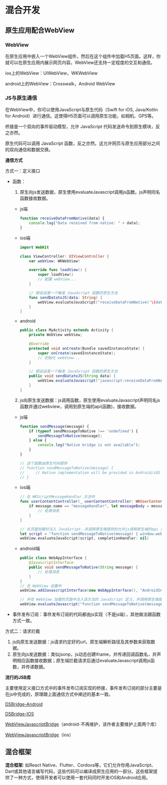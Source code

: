 # 混合开发

## 原生应用配合WebView

### WebView

在原生应用中嵌入一个WebView组件，然后在这个组件中加载H5页面。这样，你就可以在原生应用内展示网页内容。WebView还支持一定程度的交互和通信。

ios上的WebView：UIWebView，WKWebView

android上的WebView：Crosswalk，Android WebView

### JS与原生通信

在WebView中，你可以使用JavaScript与原生代码（Swift for iOS, Java/Kotlin for Android）进行通信。这使得H5页面可以调用原生功能，如相机、GPS等。

桥接是一个双向的事件驱动模型，允许 JavaScript 代码发送命令到原生模块，反之亦然。

原生代码可以调用 JavaScript 函数，反之亦然。这允许网页与原生应用部分之间的双向通信和数据交换。

**通信方式**

方式一：定义接口

* 函数：

  1. 原生向js发送数据，原生使用evaluateJavascript调用js函数。js声明同名函数接收数据。

  * js端

    ```js
    function receiveDataFromNative(data) {
        console.log("Data received from native: " + data);
    }
    ```

  * ios端

    ```swift
    import WebKit
    
    class ViewController: UIViewController {
        var webView: WKWebView!
    
        override func loadView() {
            super.loadView()
            // 配置 webView...
        }
    
        // 假设这是一个触发 JavaScript 函数的原生方法
        func sendDatatoJS(data: String) {
            webView.evaluateJavaScript("receiveDataFromNative('\(data)')", completionHandler: nil)
        }
    }
    
    ```

  * android

    ```java
    public class MyActivity extends Activity {
        private WebView webView;
    
        @Override
        protected void onCreate(Bundle savedInstanceState) {
            super.onCreate(savedInstanceState);
            // 初始化 webView...
        }
    
        // 假设这是一个触发 JavaScript 函数的原生方法
        public void sendDatatoJS(String data) {
            webView.evaluateJavascript("javascript:receiveDataFromNative('" + data + "')", null);
        }
    }
    ```

  2. js向原生发送数据：js调用函数，原生使用evaluateJavascript声明同名js函数并通过webview，调用到原生端的api(函数)，接收数据。

  * js端

    ```js
    function sendMessage(message) {
        if (typeof sendMessageToNative !== 'undefined') {
            sendMessageToNative(message);
        } else {
            console.log("Native bridge is not available");
        }
    }
    
    // 这个函数由原生代码提供
    // function sendMessageToNative(message) {
    //     // Native implementation will be provided in Android/iOS
    // }
    ```

  * ios端

    ```swift
    // 在 WKScriptMessageHandler 方法中
    func userContentController(_ userContentController: WKUserContentController, didReceive message: WKScriptMessage) {
        if message.name == "messageHandler", let messageBody = message.body as? String {
            // 处理消息
        }
    }
    
    // 在页面加载时注入 JavaScript，并调用原生端提供的允许js调用原生端的api（该代码也可放到js端）
    let script = "function sendMessageToNative(message) { window.webkit.messageHandlers.messageHandler.postMessage(message); }"
    webView.evaluateJavaScript(script, completionHandler: nil)
    ```

  * android端

    ```java
    public class WebAppInterface {
        @JavascriptInterface
        public void sendMessageToNative(String message) {
            // 处理消息
        }
    }
    // 在 WebView 设置中
    webView.addJavascriptInterface(new WebAppInterface(), "AndroidInterface");
    
    // 并在 WebView 加载的页面中注入该方法的 JavaScript 定义，并调用原生端提供的允许js调用原生端的api（该代码也可放到js端）
    webView.evaluateJavascript("function sendMessageToNative(message) { AndroidInterface.sendMessageToNative(message); }", null);
    ```

* 事件发布订阅：事件发布订阅的代码都由js实现（不是js端），其他做法跟函数方式一致。

方式二：请求拦截

1. js向原生发送数据：js请求约定好的url，原生端解析路径及其参数来获取数据。
2. 原生向js发送数据：类似jsonp，js动态创建iframe，并传递回调函数名，并声明相应函数接收数据；原生端拦截请求后通过evaluateJavascript调用js函数，并传递数据。

**流行的JSB库**

主要使用定义接口方式中的事件发布订阅实现的桥接，事件发布订阅的部分主要是在js中完成的，原理跟上面通信方式中阐述的基本一致。

[DSBridge-Android](https://github.com/wendux/DSBridge-Android/tree/master)

[DSBridge-IOS](https://github.com/wendux/DSBridge-IOS)

[WebViewJavascriptBridge](https://github.com/wendux/WebViewJavascriptBridge)（android-不再维护，该作者主要维护上面两个库）

[WebViewJavascriptBridge](https://github.com/marcuswestin/WebViewJavascriptBridge)（ios）

## 混合框架

**混合框架**: 如React Native、Flutter、Cordova等，它们允许你用JavaScript、Dart或其他语言编写代码，这些代码可以编译成原生应用的一部分。这些框架提供了一种方式，使得开发者可以使用一套代码同时开发iOS和Android应用。